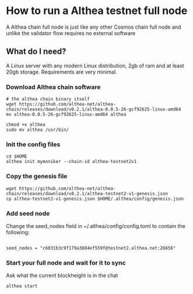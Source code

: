# How to run a Althea testnet full node

A Althea chain full node is just like any other Cosmos chain full node and unlike the validator flow requires no external software

## What do I need?

A Linux server with any modern Linux distribution, 2gb of ram and at least 20gb storage. Requirements are very minimal.

### Download Althea chain software

```
# the althea chain binary itself
wget https://github.com/althea-net/althea-chain/releases/download/v0.2.1/althea-0.0.5-26-gcf92625-linux-amd64
mv althea-0.0.5-26-gcf92625-linux-amd64 althea

chmod +x althea
sudo mv althea /usr/bin/
```

### Init the config files

```
cd $HOME
althea init mymoniker --chain-id althea-testnet2v1
```

### Copy the genesis file

```
wget https://github.com/althea-net/althea-chain/releases/download/v0.2.1/althea-testnet2-v1-genesis.json
cp althea-testnet2-v1-genesis.json $HOME/.althea/config/genesis.json
```

### Add seed node

Change the seed_nodes field in ~/.althea/config/config.toml to contain the following:

```

seed_nodes = "c6031b3c9f179a3884ef559f@testnet2.althea.net:26656"

```

### Start your full node and wait for it to sync

Ask what the current blockheight is in the chat

```
althea start
```
